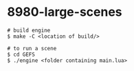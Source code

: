 # 8980-large-scenes

```
# build engine
$ make -C <location of build/>

# to run a scene
$ cd GEFS
$ ./engine <folder containing main.lua>
```
